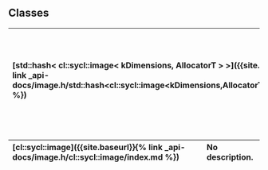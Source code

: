 ---
---
## Classes

| [std::hash< cl::sycl::image< kDimensions, AllocatorT > >]({{site.baseurl}}{% link _api-docs/image.h/std::hash<cl::sycl::image<kDimensions,AllocatorT>>/index.md %}) | provides a specialization for std::hash for the buffer class. An std::hash<std::shared_ptr<...>> object is created and its function call operator is used to hash the contents of the shared_ptr. The returned hash is actually the result of (size_t) object.get_impl().get()  |
| :--- | :--- |


| [cl::sycl::image]({{site.baseurl}}{% link _api-docs/image.h/cl::sycl::image/index.md %}) | No description. |
| :--- | :--- |

